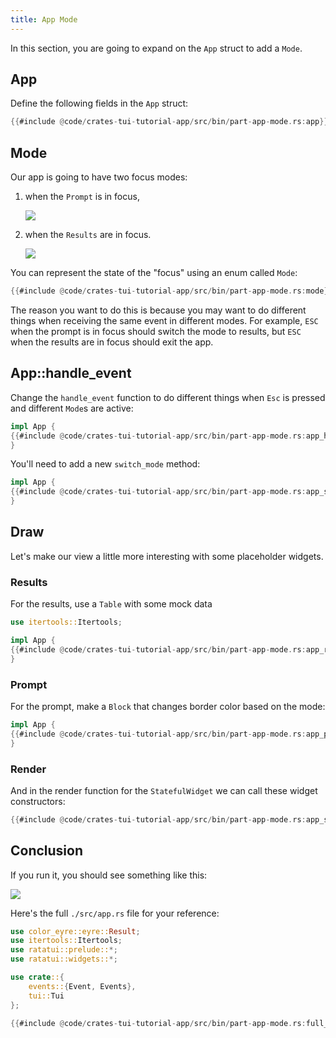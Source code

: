 ```yaml
---
title: App Mode
---
```


In this section, you are going to expand on the `App` struct to add a `Mode`.

## App

Define the following fields in the `App` struct:

```rust title="src/app.rs"
{{#include @code/crates-tui-tutorial-app/src/bin/part-app-mode.rs:app}}
```

## Mode

Our app is going to have two focus modes:

1. when the `Prompt` is in focus,

   ![](./crates-tui-demo-1.png)

2. when the `Results` are in focus.

   ![](./crates-tui-demo-2.png)

You can represent the state of the "focus" using an enum called `Mode`:

```rust title="src/app.rs"
{{#include @code/crates-tui-tutorial-app/src/bin/part-app-mode.rs:mode}}
```

The reason you want to do this is because you may want to do different things when receiving the
same event in different modes. For example, `ESC` when the prompt is in focus should switch the mode
to results, but `ESC` when the results are in focus should exit the app.

## App::handle_event

Change the `handle_event` function to do different things when `Esc` is pressed and different
`Mode`s are active:

```rust title="src/app.rs"
impl App {
{{#include @code/crates-tui-tutorial-app/src/bin/part-app-mode.rs:app_handle_event}}
}
```

You'll need to add a new `switch_mode` method:

```rust title="src/app.rs"
impl App {
{{#include @code/crates-tui-tutorial-app/src/bin/part-app-mode.rs:app_switch_mode}}
}
```

## Draw

Let's make our view a little more interesting with some placeholder widgets.

### Results

For the results, use a `Table` with some mock data

```rust title="src/app.rs"
use itertools::Itertools;

impl App {
{{#include @code/crates-tui-tutorial-app/src/bin/part-app-mode.rs:app_results_table_widget}}
}
```

### Prompt

For the prompt, make a `Block` that changes border color based on the mode:

```rust title="src/app.rs"
impl App {
{{#include @code/crates-tui-tutorial-app/src/bin/part-app-mode.rs:app_prompt_widget}}
}
```

### Render

And in the render function for the `StatefulWidget` we can call these widget constructors:

```rust title="src/app.rs"
{{#include @code/crates-tui-tutorial-app/src/bin/part-app-mode.rs:app_statefulwidget}}
```

## Conclusion

If you run it, you should see something like this:

![](./crates-tui-tutorial-part-app-mode.gif)

Here's the full `./src/app.rs` file for your reference:

```rust collapsed title="src/app.rs (click to expand)"
use color_eyre::eyre::Result;
use itertools::Itertools;
use ratatui::prelude::*;
use ratatui::widgets::*;

use crate::{
    events::{Event, Events},
    tui::Tui
};

{{#include @code/crates-tui-tutorial-app/src/bin/part-app-mode.rs:full_app}}
```
